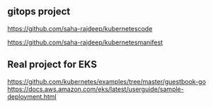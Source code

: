 ## gitops project
https://github.com/saha-rajdeep/kubernetescode

https://github.com/saha-rajdeep/kubernetesmanifest

## Real project for EKS
https://github.com/kubernetes/examples/tree/master/guestbook-go
https://docs.aws.amazon.com/eks/latest/userguide/sample-deployment.html